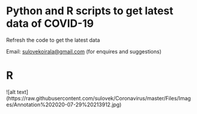 # Python and R scripts to get latest data of COVID-19
Refresh the code to get the latest data

Email: sulovekoirala@gmail.com (for enquires and suggestions)


<H1> R </H1>
![alt text](https://raw.githubusercontent.com/sulovek/Coronavirus/master/Files/Images/Annotation%202020-07-29%20213912.jpg)
